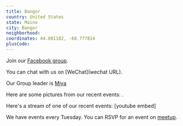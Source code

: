 ```yaml
---
title: Bangor
country: United States
state: Maine
city: Bangor
neighborhood: 
coordinates: 44.801182, -68.777814
plusCode:
---
```

Join our [Facebook group](https://www.facebook.com/groups/free.code.camp.Bangor).

You can chat with us on [WeChat](wechat URL).

Our Group leader is [Miya](freecodecamp.org/miya)

Here are some pictures from our recent events:
![]().

Here's a stream of one of our recent events:
[youtube embed]

We have events every Tuesday. You can RSVP for an event on [meetup](meetupurl).
